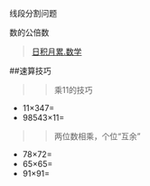 线段分割问题


数的公倍数

> [日积月累.数学](/chapter1/maths.md#11.19)

##速算技巧
>>乘11的技巧
* 11×347=
* 98543×11=

>>两位数相乘，个位“互余”
* 78×72=
* 65×65=
* 91×91=




